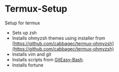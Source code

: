 # Termux-Setup
Setup for termux
- Sets up zsh
- Installs ohmyzsh themes using installer from [https://github.com/cabbagec/termux-ohmyzsh](https://github.com/cabbagec/termux-ohmyzsh)
- Installs vim and git
- Installs scripts from [GitEasy-Bash](https://github.com/OogleGlu/GitEasy-Bash).
- Installs fortune
